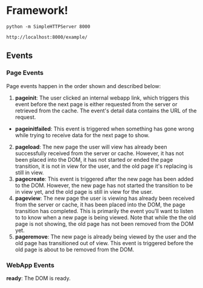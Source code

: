 Framework!
===============

    python -m SimpleHTTPServer 8000

    http://localhost:8000/example/
   
    
## Events

### Page Events

Page events happen in the order shown and described below:

 1. __pageinit__: The user clicked an internal webapp link, which triggers this event before the next page is either requested from the server or retrieved from the cache. The event's detail data contains the URL of the request.
   -  __pageinitfailed__: This event is triggered when something has gone wrong while trying to receive data for the next page to show. 
 2. __pageload__: The new page the user will view has already been successfully received from the server or cache. However, it  has not been placed into the DOM, it has not started or ended the page transition, it is not in view for the user, and the old page it's replacing is still in view.
 3. __pagecreate__: This event is triggered after the new page has been added to the DOM. However, the new page has not started the transition to be in view yet, and the old page is still in view for the user. 
 4. __pageview__: The new page the user is viewing has already been received from the server or cache, it has been placed into the DOM, the page transition has completed. This is primarily the event you'll want to listen to to know when a new page is being viewed. Note that while the the old page is not showing, the old page has not been removed from the DOM yet.
 5. __pageremove__: The new page is already being viewed by the user and the old page has transitioned out of view. This event is triggered before the old page is about to be removed from the DOM.


### WebApp Events

__ready__: The DOM is ready.

